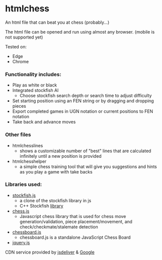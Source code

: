 # htmlchess
An html file that can beat you at chess (probably...)

The html file can be opened and run using almost any browser.
(mobile is not supported yet)

Tested on:
- Edge
- Chrome

### Functionality includes: 
- Play as white or black
- Integrated stockfish AI
    - Choose stockfish search depth or search time to adjust difficulty
- Set starting position using an FEN string or by dragging and dropping pieces
- Export completed games in UGN notation or current positions to FEN notation
- Take back and advance moves

### Other files
- htmlchesslines
    - shows a customizable number of "best" lines that are calculated infinitely until a new position is provided
- htmlchesshelper
    - a simple chess training tool that will give you suggestions and hints as you play a game with take backs

### Libraries used:
- [stockfish.js](https://github.com/nmrugg/stockfish.js)
    - a clone of the stockfish library in js
    - C++ Stockfish [library](https://github.com/official-stockfish/Stockfish)
- [chess.js](https://github.com/jhlywa/chess.js)
    - Javascript chess library that is used for chess move generation/validation, piece placement/movement, and check/checkmate/stalemate detection
- [chessboard.js](https://github.com/oakmac/chessboardjs/)
    - chessboard.js is a standalone JavaScript Chess Board
- [jquery.js](https://github.com/jquery/jquery)

CDN service provided by [jsdeliver](https://www.jsdelivr.com/) & [Google](https://developers.google.com/speed/libraries)
